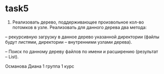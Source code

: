 # task5
1. Реализовать дерево, поддерживающее произвольное кол-во потомков в узле. Реализовать для данного дерева два метода:

– рекурсивную загрузку в данное дерево указанной директории (файлы будут листями, директории – внутренними узлами дерева).

– Поиск по данному дереву файлов по имени и расширению (результат – List<File>).

Османова Диана 1 группа 1 курс

